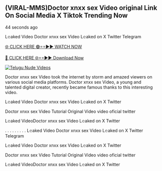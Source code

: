 ## (VIRAL-MMS)Doctor xnxx sex Video original Link On Social Media X Tiktok Trending Now



44 seconds ago

L𝚎aked Video Doctor xnxx sex Video L𝚎aked on X Twitter Telegram

[🌐 CLICK HERE 🟢==►► WATCH NOW](https://azvirallink.blogspot.com/2025/01/viral-video-new-year-2025.html)

[🔴 CLICK HERE 🌐==►► Download Now](https://azvirallink.blogspot.com/2025/01/viral-video-new-year-2025.html)

[![Telugu Nude Videos](https://i.imgur.com/6ooyjBv.gif)](https://azvirallink.blogspot.com/2025/01/viral-video-new-year-2025.html)

Doctor xnxx sex Video took the internet by storm and amazed viewers on various social media platforms. Doctor xnxx sex Video, a young and talented digital creator, recently became famous thanks to this interesting video.

L𝚎aked Video Doctor xnxx sex Video L𝚎aked on X Twitter

Doctor xnxx sex Video Tutorial Original Video video oficial twitter

L𝚎aked VideoDoctor xnxx sex Video L𝚎aked on X Twitter

. . . . . . . . . L𝚎aked Video Doctor xnxx sex Video L𝚎aked on X Twitter Telegram

L𝚎aked Video Doctor xnxx sex Video L𝚎aked on X Twitter

Doctor xnxx sex Video Tutorial Original Video video oficial twitter

L𝚎aked VideoDoctor xnxx sex Video L𝚎aked on X Twitter